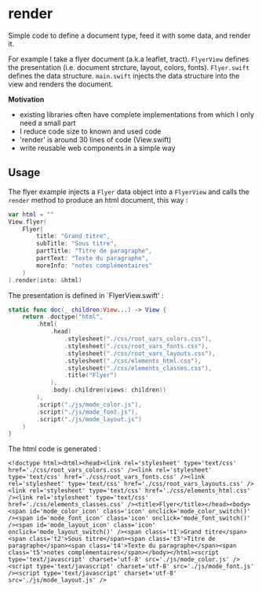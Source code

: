 # render

Simple code to define a document type, feed it with some data, and render it.

For example I take a flyer document (a.k.a leaflet, tract). `FlyerView` defines the presentation (i.e. document strcture, layout, colors, fonts).  `Flyer.swift` defines the data structure. `main.swift` injects the data structure into the view and renders the document.

**Motivation**

- existing libraries often have complete implementations from which I only need a small part
- I reduce code size to known and used code 
- 'render' is around 30 lines of code (View.swift)
- write reusable web components in a simple way

## Usage

The flyer example injects a `Flyer` data object into a `FlyerView` and calls the `render` method to produce an html document, this way :

```swift
var html = ""
View.flyer(
    Flyer(
        title: "Grand titre",
        subTitle: "Sous titre",
        partTitle: "Titre de paragraphe",
        partText: "Texte du paragraphe",
        moreInfo: "notes complémentaires"
    )
).render(into: &html)
```

The presentation is defined in `FlyerView.swift' : 

```swift
static func doc(_ children:View...) -> View {
    return .doctype("html",
        .html(
            .head(
                .stylesheet("./css/root_vars_colors.css"),
                .stylesheet("./css/root_vars_fonts.css"),
                .stylesheet("./css/root_vars_layouts.css"),
                .stylesheet("./css/elements_html.css"),
                .stylesheet("./css/elements_classes.css"),
                .title("Flyer")
            ),
            .body(.children(views: children))
        ),
        .script("./js/mode_color.js"),
        .script("./js/mode_font.js"),
        .script("./js/mode_layout.js")
    )
}
```

The html code is generated :

```
<!doctype html><html><head><link rel='stylesheet' type='text/css' href='./css/root_vars_colors.css' /><link rel='stylesheet' type='text/css' href='./css/root_vars_fonts.css' /><link rel='stylesheet' type='text/css' href='./css/root_vars_layouts.css' /><link rel='stylesheet' type='text/css' href='./css/elements_html.css' /><link rel='stylesheet' type='text/css' href='./css/elements_classes.css' /><title>Flyer</title></head><body><span id='mode_color_icon' class='icon' onclick='mode_color_switch()' /><span id='mode_font_icon' class='icon' onclick='mode_font_switch()' /><span id='mode_layout_icon' class='icon' onclick='mode_layout_switch()' /><span class='t1'>Grand titre</span><span class='t2'>Sous titre</span><span class='t3'>Titre de paragraphe</span><span class='t4'>Texte du paragraphe</span><span class='t5'>notes complémentaires</span></body></html><script type='text/javascript' charset='utf-8' src='./js/mode_color.js' /><script type='text/javascript' charset='utf-8' src='./js/mode_font.js' /><script type='text/javascript' charset='utf-8' src='./js/mode_layout.js' />
```
